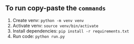 ## To run copy-paste the ```commands```
1. Create venv: ```python -m venv venv```
2. Activate venv: ```source venv/bin/activate```
3. Install dependencies: ```pip install -r requirements.txt```
4. Run code: ```python run.py```
